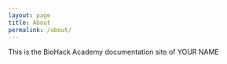 ```yaml
---
layout: page
title: About
permalink: /about/
---
```


This is the BioHack Academy documentation site of YOUR NAME
